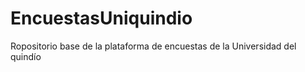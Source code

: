 EncuestasUniquindio
===================

Ropositorio base de la plataforma de encuestas de la Universidad del quindío
